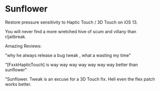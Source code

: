 # Sunflower
Restore pressure sensitivity to Haptic Touch / 3D Touch on iOS 13.

You will never find a more wretched hive of scum and villany than r/jailbreak.

Amazing Reviews:

"why he always release a bug tweak , what a wasting my time"

"[FxxkHapticTouch] is way way way way way way way better than sunflower"

"Sunflower. Tweak is an excuse for a 3D Touch fix. Hell even the flex patch works better.


